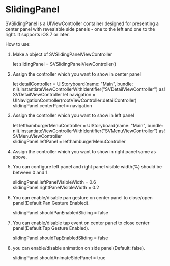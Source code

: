# SlidingPanel
SVSlidingPanel is a UIViewController container designed for presenting a center panel with revealable side panels - one to the left and one to the right.
It supports iOS 7 or later.


How to use:

1. Make a object of SVSlidingPanelViewController

    let slidingPanel = SVSlidingPanelViewController()
    

2.  Assign the controller which you want to show in center panel
    
    let  detailController  = UIStoryboard(name: "Main", bundle: nil).instantiateViewControllerWithIdentifier("SVDetailViewController") as! SVDetailViewController
    let navigation = UINavigationController(rootViewController:detailController)
    slidingPanel.centerPanel = navigation
    

3. Assign the controller which you want to show in left panel
  
    let  lefthamburgerMenuController  = UIStoryboard(name: "Main", bundle: nil).instantiateViewControllerWithIdentifier("SVMenuViewController") as! SVMenuViewController  
    slidingPanel.leftPanel = lefthamburgerMenuController


4. Assign the controller which you want to show in right panel same as above.


5. You can configure left panel and right panel visible width(%) should be between 0 and 1.
    
     slidingPanel.leftPanelVisibleWidth = 0.6
     slidingPanel.rightPanelVisibleWidth = 0.2
 


6. You can enable/disable pan gesture on center panel to close/open panel(Default:Pan Gesture Enabled).
    
    slidingPanel.shouldPanEnabledSliding = false


7. You can enable/disable tap event on center panel to close center panel(Default:Tap Gesture Enabled).
    
    slidingPanel.shouldTapEnabledSliding = false


8. you can enable/disable animation on side panel(Default: false).

    slidingPanel.shouldAnimateSidePanel = true

